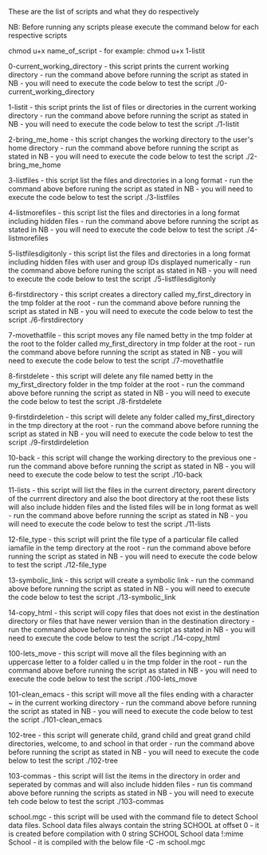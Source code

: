 These are the list of scripts and what they do respectively

NB: Before running any scripts please execute the command below for each respective scripts

chmod u+x name_of_script
	- for example: chmod u+x 1-listit

0-current_working_directory
	- this script prints the current working directory
	- run the command above before running the script as stated in NB
	- you will need to execute the code below to test the script
		./0-current_working_directory

1-listit
	- this script prints the list of files or directories in the current working directory
	- run the command above before running the script as stated in NB
	- you will need to execute the code below to test the script
		./1-listit

2-bring_me_home
	- this script changes the working directory to the user's home directory
	- run the command above before running the script as stated in NB
	- you will need to execute the code below to test the script
		./2-bring_me_home

3-listfiles
	- this script list the files and directories in a long format
	- run the command above before runing the script as stated in NB
	- you will need to execute the code below to test the script
		./3-listfiles

4-listmorefiles
	- this script list the files and directories in a long format including hidden files
	- run the command above before running the script as stated in NB
	- you will need to execute the code below to test the script
		./4-listmorefiles

5-listfilesdigitonly
	- this script list the files and directories in a long format including hidden files with user and group IDs displayed numerically
	- run the command above before runing the script as stated in NB
	- you will need to execute the code below to test the script 
		./5-listfilesdigitonly

6-firstdirectory
	- this script creates a directory called my_first_directory in the tmp folder at the root 
	- run the command above before running the script as stated in NB
	- you will need to execute the code below to test the script
		./6-firstdirectory

7-movethatfile
	- this script moves any file named betty in the tmp folder at the root to the folder called my_first_directory in tmp folder at the root
	- run the command above before running the script as stated in NB
	- you will need to execute the code below to test the script
		./7-movethatfile

8-firstdelete
	- this script will delete any file named betty in the my_first_directory folder in the tmp folder at the root
	- run the command above before running the script as stated in NB
	- you will need to execute the code below to test the script
		./8-firstdelete

9-firstdirdeletion
	- this script will delete any folder called my_first_directory in the tmp directory at the root
	- run the command above before running the script as stated in NB
	- you will need to execute the code below to test the script
		./9-firstdirdeletion

10-back
	- this script will change the working directory to the previous one
	- run the command above before running the script as stated in NB
	- you will need to execute the code below to test the script
		./10-back

11-lists
	- this script will list the files in the current directory, parent directory of the currrent directory and also the boot directory at the root
	  these lists will also include hidden files and the listed files will be in long format as well
	- run the command above before running the script as stated in NB
	- you will need to execute the code below to test the script
		./11-lists

12-file_type
	- this script will print the file type of a particular file called iamafile in the temp directory at the root
	- run the command above before running the script as stated in NB
	- you will need to execute the code below to test the script
		./12-file_type

13-symbolic_link
	- this script will create a symbolic link
	- run the command above before running the script as stated in NB
	- you will need to execute the code below to test the script 
		./13-symbolic_link

14-copy_html
	- this script will copy files that does not exist in the destination directory or files that have newer version than in the destination directory
	- run the command above before running the script as stated in NB
	- you will need to execute the code below to test the script
		./14-copy_html

100-lets_move
	- this script will move all the files beginning with an uppercase letter to a folder called u in the tmp folder in the root 
	- run the command above before running the script as stated in NB
	- you will need to execute the code below to test the script
		./100-lets_move

101-clean_emacs
	- this script will move all the files ending with a character ~ in the current working directory
	- run the command above before running the script as stated in NB
	- you will need to execute the code below to test the script
		./101-clean_emacs

102-tree
	- this script will generate child, grand child and great grand child directories, welcome, to and school in that order
	- run the command above before running the script as stated in NB
	- you will need to execute the code below to test the script
		./102-tree

103-commas
	- this script will list the items in the directory in order and seperated by commas and will also include hidden files
	- run tis command above before running the scripts as stated in NB
	- you will need to execute teh code below to test the script
		./103-commas

school.mgc
	- this script will be used with the command file to detect School data files. School data files always contain the string SCHOOL at offset 0
	- it is created before compilation with 
		0 string SCHOOL School data
		!:mime School
	- it is compiled with the below
		file -C -m school.mgc
